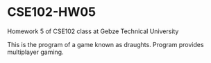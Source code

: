 # CSE102-HW05
Homework 5 of CSE102 class at Gebze Technical University

This is the program of a game known as draughts. Program provides multiplayer gaming.
